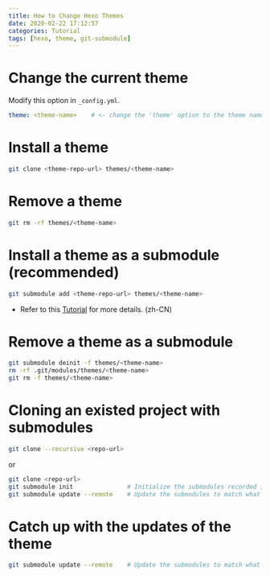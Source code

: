 ```yaml
---
title: How to Change Hexo Themes
date: 2020-02-22 17:12:57
categories: Tutorial
tags: [hexo, theme, git-submodule]
---
```


# Change the current theme

Modify this option in `_config.yml`.
```yml _config.yml
theme: <theme-name>    # <- change the 'theme' option to the theme name you're using
```

<!-- more -->

# Install a theme

```sh
git clone <theme-repo-url> themes/<theme-name>
```

# Remove a theme

```sh
git rm -rf themes/<theme-name>
```

# Install a theme as a submodule (recommended)

```sh
git submodule add <theme-repo-url> themes/<theme-name>
```

* Refer to this [Tutorial](https://juejin.im/post/5c2e22fcf265da615d72c596) for more details. (zh-CN)

# Remove a theme as a submodule

```sh
git submodule deinit -f themes/<theme-name>
rm -rf .git/modules/themes/<theme-name>
git rm -f themes/<theme-name>
```

# Cloning an existed project with submodules

```sh
git clone --recursive <repo-url>
```
or
```sh
git clone <repo-url>
git submodule init               # Initialize the submodules recorded in the index
git submodule update --remote    # Update the submodules to match what this project expects.
```

# Catch up with the updates of the theme

```sh
git submodule update --remote    # Update the submodules to match what this project expects.
```
